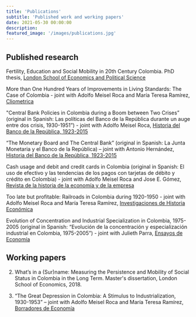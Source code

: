 ```yaml
---
title: 'Publications'
subtitle: 'Published work and working papers'
date: 2021-05-30 00:00:00
description: 
featured_image: '/images/publications.jpg'
---
```

## Published research

Fertility, Education and Social Mobility in 20th Century Colombia. PhD thesis, [London School of Economics and Political Science](http://etheses.lse.ac.uk/4476/)

More than One Hundred Years of Improvements in Living Standards: The Case of Colombia - joint with
Adolfo Meisel Roca and María Teresa Ramírez, [Cliometrica](https://link.springer.com/article/10.1007/s11698-018-0181-5)

"Central Bank Policies in Colombia during a Boom between Two Crises” (original in
Spanish: Las políticas del Banco de la República durante un auge entre dos crisis,
1930-1951”) - joint with Adolfo Meisel Roca, [Historia del Banco de la República, 1923-2015](https://repositorio.banrep.gov.co/bitstream/handle/20.500.12134/9325/LBR_2017-10.pdf?sequence=1&isAllowed=y#page=96)

“The Monetary Board and The Central Bank” (original in Spanish: La Junta
Monetaria y el Banco de la República) – joint with Antonio Hernández, [Historia del Banco de la República, 1923-2015](https://repositorio.banrep.gov.co/bitstream/handle/20.500.12134/6998/?sequence=1)

Cash usage and debit and credit cards in Colombia (original in Spanish: El uso de efectivo y las tendencias de los pagos con tarjetas de débito y crédito en Colombia) - joint with Adolfo Meisel Roca and Jose E. Gómez, [Revista de la historia de la economía y de la empresa](https://dialnet.unirioja.es/servlet/revista?codigo=10551)

Too late but profitable: Railroads in Colombia during 1920-1950 - joint with
Adolfo Meisel Roca and María Teresa Ramírez, [Investigaciones de Historia Económica](https://www.sciencedirect.com/science/article/abs/pii/S1698698915000600)

Evolution of Concentration and Industrial Specialization in Colombia, 1975-2005
(original in Spanish: “Evolución de la concentración y especialización industrial en
Colombia, 1975-2005”) - joint with Julieth Parra, [Ensayos de Economía](https://revistas.unal.edu.co/index.php/ede/article/view/30901/30982)

## Working papers

2) What’s in a (Sur)name: Measuring the Persistence and
Mobility of Social Status in Colombia in the Long Term. Master's dissertation, London School of Economics, 2018. 

1) “The Great Depression in Colombia: A Stimulus to Industrialization, 1930-1953” –
joint with Adolfo Meisel Roca and María Teresa Ramírez, [Borradores de Economía](https://economia.uniandes.edu.co/sites/default/files/seminariocede/892.pdf)